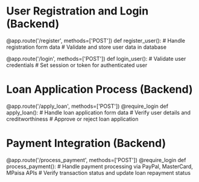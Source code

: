  # User Registration and Login (Backend)
@app.route('/register', methods=['POST'])
def register_user():
    # Handle registration form data
    # Validate and store user data in database

@app.route('/login', methods=['POST'])
def login_user():
    # Validate user credentials
    # Set session or token for authenticated user

# Loan Application Process (Backend)
@app.route('/apply_loan', methods=['POST'])
@require_login
def apply_loan():
    # Handle loan application form data
    # Verify user details and creditworthiness
    # Approve or reject loan application
# Payment Integration (Backend)
@app.route('/process_payment', methods=['POST'])
@require_login
def process_payment():
    # Handle payment processing via PayPal, MasterCard, MPaisa APIs
    # Verify transaction status and update loan repayment status
